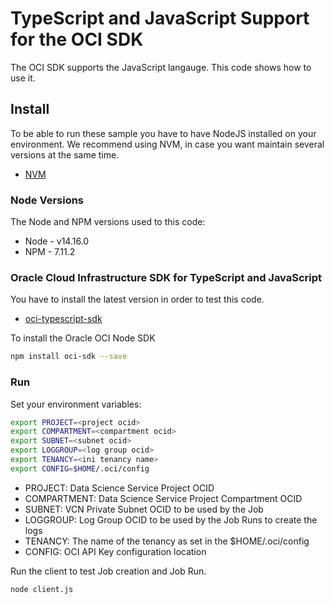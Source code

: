 # TypeScript and JavaScript Support for the OCI SDK

The OCI SDK supports the JavaScript langauge. This code shows how to use it.

## Install

To be able to run these sample you have to have NodeJS installed on your environment. We recommend using NVM, in case you want maintain several versions at the same time.

- [NVM](https://github.com/nvm-sh/nvm)

### Node Versions

The Node and NPM versions used to this code:

- Node - v14.16.0
- NPM - 7.11.2

### Oracle Cloud Infrastructure SDK for TypeScript and JavaScript

You have to install the latest version in order to test this code. 

- [oci-typescript-sdk](https://github.com/oracle/oci-typescript-sdk)
 
To install the Oracle OCI Node SDK

```bash
npm install oci-sdk --save
```

### Run 

Set your environment variables:

```bash
export PROJECT=<project ocid>
export COMPARTMENT=<compartment ocid>
export SUBNET=<subnet ocid>
export LOGGROUP=<log group ocid>
export TENANCY=<ini tenancy name>
export CONFIG=$HOME/.oci/config
```

- PROJECT: Data Science Service Project OCID
- COMPARTMENT: Data Science Service Project Compartment OCID
- SUBNET: VCN Private Subnet OCID to be used by the Job
- LOGGROUP: Log Group OCID to be used by the Job Runs to create the logs
- TENANCY: The name of the tenancy as set in the $HOME/.oci/config
- CONFIG: OCI API Key configuration location

Run the client to test Job creation and Job Run.

```bash
node client.js
```

